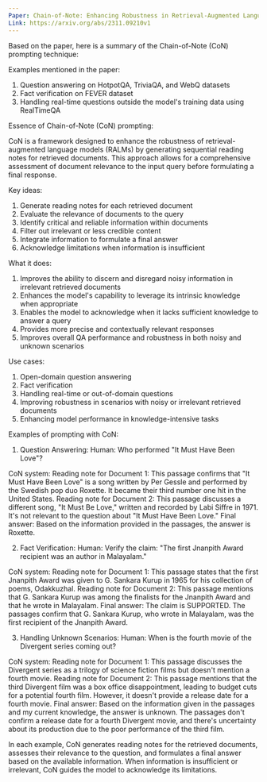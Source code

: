 ```yaml
---
Paper: Chain-of-Note: Enhancing Robustness in Retrieval-Augmented Language Models
Link: https://arxiv.org/abs/2311.09210v1
---
```


Based on the paper, here is a summary of the Chain-of-Note (CoN) prompting technique:

Examples mentioned in the paper:
1. Question answering on HotpotQA, TriviaQA, and WebQ datasets
2. Fact verification on FEVER dataset
3. Handling real-time questions outside the model's training data using RealTimeQA

Essence of Chain-of-Note (CoN) prompting:

CoN is a framework designed to enhance the robustness of retrieval-augmented language models (RALMs) by generating sequential reading notes for retrieved documents. This approach allows for a comprehensive assessment of document relevance to the input query before formulating a final response.

Key ideas:
1. Generate reading notes for each retrieved document
2. Evaluate the relevance of documents to the query
3. Identify critical and reliable information within documents
4. Filter out irrelevant or less credible content
5. Integrate information to formulate a final answer
6. Acknowledge limitations when information is insufficient

What it does:
1. Improves the ability to discern and disregard noisy information in irrelevant retrieved documents
2. Enhances the model's capability to leverage its intrinsic knowledge when appropriate
3. Enables the model to acknowledge when it lacks sufficient knowledge to answer a query
4. Provides more precise and contextually relevant responses
5. Improves overall QA performance and robustness in both noisy and unknown scenarios

Use cases:
1. Open-domain question answering
2. Fact verification
3. Handling real-time or out-of-domain questions
4. Improving robustness in scenarios with noisy or irrelevant retrieved documents
5. Enhancing model performance in knowledge-intensive tasks

Examples of prompting with CoN:

1. Question Answering:
Human: Who performed "It Must Have Been Love"?

CoN system:
Reading note for Document 1: This passage confirms that "It Must Have Been Love" is a song written by Per Gessle and performed by the Swedish pop duo Roxette. It became their third number one hit in the United States.
Reading note for Document 2: This passage discusses a different song, "It Must Be Love," written and recorded by Labi Siffre in 1971. It's not relevant to the question about "It Must Have Been Love."
Final answer: Based on the information provided in the passages, the answer is Roxette.

2. Fact Verification:
Human: Verify the claim: "The first Jnanpith Award recipient was an author in Malayalam."

CoN system:
Reading note for Document 1: This passage states that the first Jnanpith Award was given to G. Sankara Kurup in 1965 for his collection of poems, Odakkuzhal.
Reading note for Document 2: This passage mentions that G. Sankara Kurup was among the finalists for the Jnanpith Award and that he wrote in Malayalam.
Final answer: The claim is SUPPORTED. The passages confirm that G. Sankara Kurup, who wrote in Malayalam, was the first recipient of the Jnanpith Award.

3. Handling Unknown Scenarios:
Human: When is the fourth movie of the Divergent series coming out?

CoN system:
Reading note for Document 1: This passage discusses the Divergent series as a trilogy of science fiction films but doesn't mention a fourth movie.
Reading note for Document 2: This passage mentions that the third Divergent film was a box office disappointment, leading to budget cuts for a potential fourth film. However, it doesn't provide a release date for a fourth movie.
Final answer: Based on the information given in the passages and my current knowledge, the answer is unknown. The passages don't confirm a release date for a fourth Divergent movie, and there's uncertainty about its production due to the poor performance of the third film.

In each example, CoN generates reading notes for the retrieved documents, assesses their relevance to the question, and formulates a final answer based on the available information. When information is insufficient or irrelevant, CoN guides the model to acknowledge its limitations.